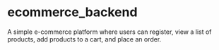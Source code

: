 # ecommerce_backend
A simple e-commerce platform where users can register, view a list of products, add products to a cart, and place an order.
